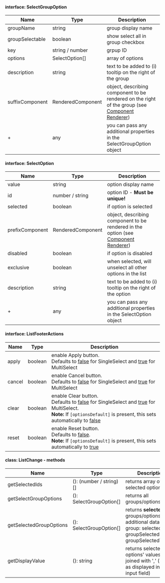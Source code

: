 #### interface: SelectGroupOption
Name | Type | Description
--- | --- | ---
groupName | string | group display name
groupSelectable | boolean | show select all in group checkbox
key | string / number | grpup ID
options | SelectOption[] | array of options
description | string | text to be added to (i) tooltip on the right of the group
suffixComponent |  RenderedComponent | object, describing component to be rendered on the right of the group (see [Component Renderer](https://hibobio.github.io/bob-style/?path=/story/services--component-renderer))
 + | any | you can pass any additional properties in the SelectGroupOption object

#### interface: SelectOption
Name | Type | Description
--- | --- | ---
value | string | option display name
id | number / string | option ID - **Must be unique!**
selected | boolean | if option is selected
prefixComponent |  RenderedComponent | object, describing component to be rendered in the option (see [Component Renderer](https://hibobio.github.io/bob-style/?path=/story/services--component-renderer))
disabled | boolean | if option is disabled
exclusive | boolean | when selected, will unselect all other options in the list
description | string | text to be added to (i) tooltip on the right of the option
 + | any | you can pass any additional properties in the SelectOption object

#### interface: ListFooterActions
Name | Type | Description
--- | --- | ---
apply | boolean | enable Apply button.<br> Defaults to <u>false</u> for SingleSelect and <u>true</u> for MultiSelect
cancel | boolean | enable Cancel button.<br> Defaults to <u>false</u> for SingleSelect and <u>true</u> for MultiSelect
clear | boolean | enable Clear button.<br> Defaults to <u>false</u> for SingleSelect and <u>true</u> for MultiSelect.<br> **Note:** If `[optionsDefault]` is present, this sets automatically to <u>false</u>
reset | boolean | enable Reset button.<br> Defaults to <u>false</u>.<br> **Note:** If `[optionsDefault]` is present, this sets automatically to <u>true</u>

#### class: ListChange - methods
Name | Type | Description
--- | --- | ---
getSelectedIds | (): (number / string)[] | returns array of selected option **IDs**
getSelectGroupOptions | (): SelectGroupOption[] | returns all groups/options
getSelectedGroupOptions | (): SelectGroupOption[] | returns **selected** groups/options (with additional data per group: selectedCount, groupSelectedIDs, groupSelectedValues)
getDisplayValue | (): string | returns selected options' values, joined with ',' (same as displayed in select input field)
